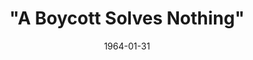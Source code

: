 ---
title: "\"A Boycott Solves Nothing\""
layout: "tc-single"
hasContentInGallery: true
date: 1964-01-31
---
